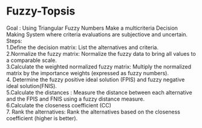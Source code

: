 # Fuzzy-Topsis
Goal : Using Triangular Fuzzy Numbers Make a multicriteria Decision Making System where criteria evaluations are subjectiove and uncertain.<br />
Steps:<br />
    1.Define the decision matrix: List the alternatives and criteria.<br />
    2.Normalize the fuzzy matrix: Normalize the fuzzy data to bring all values to a comparable scale.<br />
    3.Calculate the weighted normalized fuzzy matrix: Multiply the normalized matrix by the importance weights (expressed as fuzzy 
    numbers).<br />
    4. Determine the fuzzy positive ideal solution (FPIS) and fuzzy negative ideal solution(FNIS).<br />
    5.Calculate the distances : Measure the distance between each alternative and the FPIS and FNIS using a fuzzy 
    distance measure.<br />
    6.Calculate the closeness coefficient (CC)<br />
    7. Rank the alternatives: Rank the alternatives based on the closeness coefficient (higher is better).<br />
